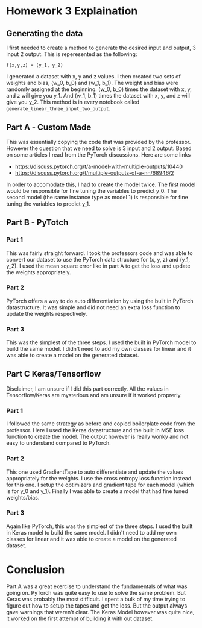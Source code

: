 # Homework 3 Explaination

## Generating the data
I first needed to create a method to generate the desired input and output, 3 input 2 output. This is reperesented as the following:

`f(x,y,z) = (y_1, y_2)`

I generated a dataset with x, y and z values. I then created two sets of weights and bias, (w_0, b_0) and (w_1, b_1). The weight and bias were randomly assigned at the beginning. (w_0, b_0) times the dataset with x, y, and z will give you y_1. And (w_1, b_1) times the dataset with x, y, and z will give you y_2. This method is in every notebook called `generate_linear_three_input_two_output`.
## Part A - Custom Made
This was essentially copying the code that was provided by the professor. However the question that we need to solve is 3 input and 2 output. Based on some articles I read from the PyTorch discussions. Here are some links
- https://discuss.pytorch.org/t/a-model-with-multiple-outputs/10440
- https://discuss.pytorch.org/t/multiple-outputs-of-a-nn/68946/2

In order to accomodate this, I had to create the model twice. The first model would be responsible for fine tuning the variables to predict y_0. The second model (the same instance type as model 1) is responsible for fine tuning the variables to predict y_1. 

## Part B - PyTotch
### Part 1
This was fairly straight forward. I took the professors code and was able to convert our dataset to use the PyTorch data structure for (x, y, z) and (y_1, y_2). I used the mean square error like in part A to get the loss and update the weights appropriately. 

### Part 2
PyTorch offers a way to do auto differentiation by using the built in PyTorch datastructure. It was simple and did not need an extra loss function to update the weights respectively.

### Part 3
This was the simplest of the three steps. I used the built in PyTorch model to build the same model. I didn't need to add my own classes for linear and it was able to create a model on the generated dataset.

## Part C Keras/Tensorflow
Disclaimer, I am unsure if I did this part correctly. All the values in Tensorflow/Keras are mysterious and am unsure if it worked proprerly.
### Part 1
I followed the same strategy as before and copied boilerplate code from the professor. Here I used the Keras datastructure and the built in MSE loss function to create the model. The output however is really wonky and not easy to understand compared to PyTorch.

### Part 2
This one used GradientTape to auto differentiate and update the values appropriately for the weights. I use the cross entropy loss function instead for this one. I setup the optimizers and gradient tape for each model (which is for y_0 and y_1). Finally I was able to create a model that had fine tuned weights/bias. 

### Part 3
Again like PyTorch, this was the simplest of the three steps. I used the built in Keras model to build the same model. I didn't need to add my own classes for linear and it was able to create a model on the generated dataset.

# Conclusion
Part A was a great exercise to understand the fundamentals of what was going on. PyTorch was quite easy to use to solve the same problem. But Keras was probably the most difficult. I spent a bulk of my time trying to figure out how to setup the tapes and get the loss. But the output always gave warnings that weren't clear. The Keras Model however was quite nice, it worked on the first attempt of building it with out dataset.